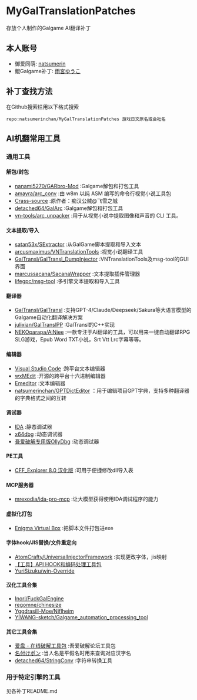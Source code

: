 # MyGalTranslationPatches

存放个人制作的Galgame AI翻译补丁

## 本人账号

- 御爱同萌: [natsumerin](https://www.ai2.moe/profile/13275-natsumerin/)
- 鲲Galgame补丁: [雨宮ゆうこ](https://www.moyu.moe/user/47/resource)

## 补丁查找方法

在Github搜索栏用以下格式搜索

`repo:natsumerinchan/MyGalTranslationPatches 游戏日文原名或会社名`

## AI机翻常用工具

### 通用工具

#### 解包/封包

- [nanami5270/GARbro-Mod](https://github.com/nanami5270/GARbro-Mod.git) :Galgame解包和打包工具
- [amayra/arc_conv](https://github.com/amayra/arc_conv.git) :由 w8m 以纯 ASM 编写的命令行视觉小说工具包
- [Crass-source](https://github.com/shangjiaxuan/Crass-source.git) :原作者：痴汉公贼@飞雪之城
- [detached64/GalArc](https://github.com/detached64/GalArc.git) :Galgame解包和打包工具
- [vn-tools/arc_unpacker](https://github.com/vn-tools/arc_unpacker.git) :用于从视觉小说中提取图像和声音的 CLI 工具。

#### 文本提取/导入

- [satan53x/SExtractor](https://github.com/satan53x/SExtractor.git) :从GalGame脚本提取和导入文本
- [arcusmaximus/VNTranslationTools](https://github.com/arcusmaximus/VNTranslationTools.git) :视觉小说翻译工具
- [GalTransl/GalTransl_DumpInjector](https://github.com/GalTransl/GalTransl_DumpInjector.git) :VNTranslationTools及msg-tool的GUI界面
- [marcussacana/SacanaWrapper](https://github.com/marcussacana/SacanaWrapper.git) :文本提取插件管理器
- [lifegpc/msg-tool](https://github.com/lifegpc/msg-tool.git) :多引擎文本提取和导入工具

#### 翻译器

- [GalTransl/GalTransl](https://github.com/GalTransl/GalTransl.git) :支持GPT-4/Claude/Deepseek/Sakura等大语言模型的Galgame自动化翻译解决方案
- [julixian/GalTranslPP](https://github.com/julixian/GalTranslPP.git) :GalTransl的C++实现
- [NEKOparapa/AiNiee](https://github.com/NEKOparapa/AiNiee.git) :一款专注于Ai翻译的工具，可以用来一键自动翻译RPG SLG游戏，Epub Word TXT小说，Srt Vtt Lrc字幕等等。

#### 编辑器

- [Visual Studio Code](https://code.visualstudio.com/) :跨平台文本编辑器
- [wxMEdit](https://wxmedit.github.io/zh_CN/) :开源的跨平台十六进制编辑器
- [Emeditor](https://zh-cn.emeditor.com/) :文本编辑器
- [natsumerinchan/GPTDictEditor](https://github.com/natsumerinchan/GPTDictEditor.git) ：用于编辑项目GPT字典，支持多种翻译器的字典格式之间的互转

#### 调试器

- [IDA](https://hex-rays.com/ida-free) :静态调试器
- [x64dbg](https://x64dbg.com/) :动态调试器
- [吾爱破解专用版OllyDbg](https://down.52pojie.cn/Tools/Debuggers/) :动态调试器

#### PE工具

- [CFF_Explorer 8.0 汉化版](https://bbs.kanxue.com/thread-158547-1.htm) :可用于便捷修改dll导入表

#### MCP服务器

- [mrexodia/ida-pro-mcp](https://github.com/mrexodia/ida-pro-mcp.git) :让大模型获得使用IDA调试程序的能力

#### 虚拟化打包

- [Enigma Virtual Box](https://enigmaprotector.com/assets/files/enigmavb.exe) :把脚本文件打包进exe

#### 字体hook/JIS替换/文件重定向

- [AtomCrafty/UniversalInjectorFramework](https://github.com/AtomCrafty/UniversalInjectorFramework.git) :实现更改字体，jis映射
- [【工具】API HOOK和编码处理工具包](https://www.ai2.moe/topic/29225-【工具】api-hook和编码处理工具包)
- [YuriSizuku/win-Override](https://github.com/YuriSizuku/win-Override.git)

#### 汉化工具合集

- [Inori/FuckGalEngine](https://github.com/Inori/FuckGalEngine.git)
- [regomne/chinesize](https://github.com/regomne/chinesize.git)
- [Yggdrasill-Moe/Niflheim](https://github.com/Yggdrasill-Moe/Niflheim.git)
- [YIWANG-sketch/Galgame_automation_processing_tool](https://github.com/YIWANG-sketch/Galgame_automation_processing_tool.git)

#### 其它工具合集

- [爱盘 - 在线破解工具包](https://down.52pojie.cn/) :吾爱破解论坛工具包
- [名付けポン](https://pon-navi.net/nazuke/) :当人名是平假名时用来查询对应汉字名
- [detached64/StringConv](https://github.com/detached64/StringConv.git) :字符串转换工具

### 用于特定引擎的工具

见各补丁README.md
